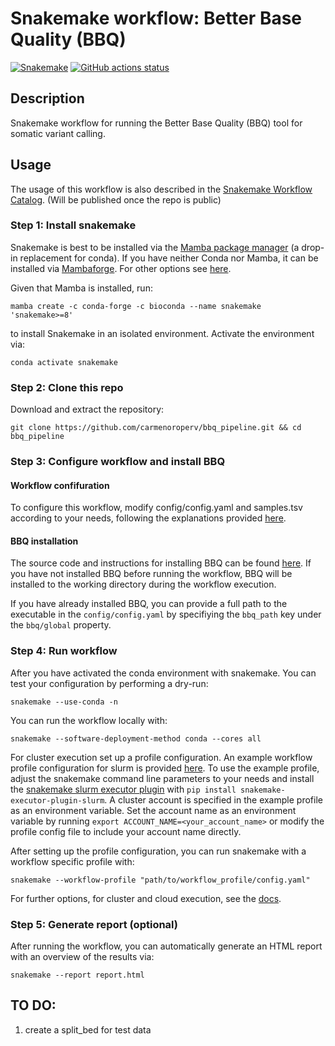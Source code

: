 # Snakemake workflow: Better Base Quality (BBQ)

[![Snakemake](https://img.shields.io/badge/snakemake-≥6.3.0-brightgreen.svg)](https://snakemake.github.io)
[![GitHub actions status](https://github.com/carmenoroperv/bbq_pipeline/workflows/Tests/badge.svg?branch=master)](https://github.com/carmenoroperv/bbq_pipeline/actions?query=branch%master+workflow%3ATests)


## Description

Snakemake workflow for running the Better Base Quality (BBQ) tool for somatic variant calling. 


## Usage

The usage of this workflow is also described in the [Snakemake Workflow Catalog](https://snakemake.github.io/snakemake-workflow-catalog/?usage=carmenoroperv/bbq_pipeline). (Will be published once the repo is public)

### Step 1: Install snakemake

Snakemake is best to be installed via the [Mamba package manager](https://github.com/mamba-org/mamba) (a drop-in replacement for conda). If you have neither Conda nor Mamba, it can be installed via [Mambaforge](https://github.com/conda-forge/miniforge#mambaforge). For other options see [here](https://github.com/mamba-org/mamba).

Given that Mamba is installed, run:

```
mamba create -c conda-forge -c bioconda --name snakemake 'snakemake>=8'
```

to install Snakemake in an isolated environment. Activate the environment via: 

```
conda activate snakemake
```

### Step 2: Clone this repo

Download and extract the repository: 

```
git clone https://github.com/carmenoroperv/bbq_pipeline.git && cd bbq_pipeline
```

### Step 3: Configure workflow and install BBQ

#### Workflow confifuration
To configure this workflow, modify config/config.yaml and samples.tsv according to your needs, following the explanations provided [here](https://github.com/carmenoroperv/bbq_pipeline/tree/master/config).

#### BBQ installation
The source code and instructions for installing BBQ can be found [here](https://github.com/besenbacher/BetterBaseQuals/tree/main).
If you have not installed BBQ before running the workflow, BBQ will be installed to the working directory during the workflow execution. 

If you have already installed BBQ, you can provide a full path to the executable in the `config/config.yaml` by specifiying the `bbq_path` key under the `bbq/global` property. 

### Step 4: Run workflow 

After you have activated the conda environment with snakemake. You can test your configuration by performing a dry-run:

```
snakemake --use-conda -n
```

You can run the workflow locally with: 

```
snakemake --software-deployment-method conda --cores all
```

For cluster execution set up a profile configuration. An example workflow profile configuration for slurm is provided [here](https://github.com/carmenoroperv/bbq_pipeline/tree/master/workflow/profiles/default/config.yaml). To use the example profile, adjust the snakemake command line parameters to your needs and install the [snakemake slurm executor plugin](https://snakemake.github.io/snakemake-plugin-catalog/plugins/executor/slurm.html) with `pip install snakemake-executor-plugin-slurm`. 
A cluster account is specified in the example profile as an environment variable. Set the account name as an environment variable by running `export ACCOUNT_NAME=<your_account_name>` or modify the profile config file to include your account name directly.

After setting up the profile configuration, you can run snakemake with a workflow specific profile with: 

```
snakemake --workflow-profile "path/to/workflow_profile/config.yaml"
```

For further options, for cluster and cloud execution, see the [docs](https://snakemake.readthedocs.io/).

### Step 5: Generate report (optional)

After running the workflow, you can automatically generate an HTML report with an overview of the results via: 

```
snakemake --report report.html
```

## TO DO:
1. create a split_bed for test data 
